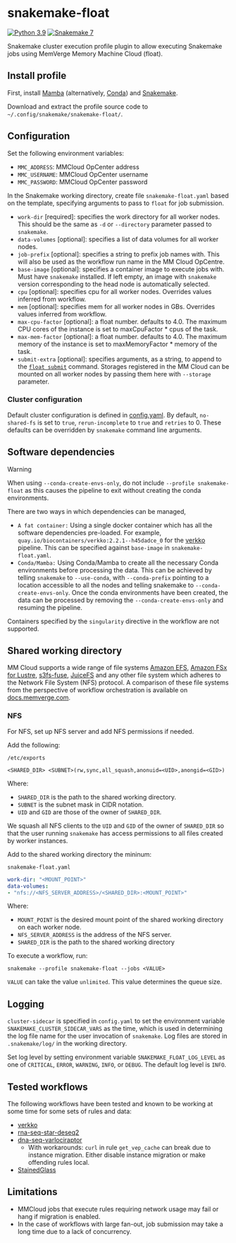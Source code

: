 # snakemake-float

[![Python 3.9](https://img.shields.io/badge/python-3.9-blue.svg)](https://www.python.org/downloads/release/python-390/)
[![Snakemake 7](https://img.shields.io/badge/snakemake-7-blue.svg)](https://github.com/snakemake/snakemake/tree/v7.32.4)

Snakemake cluster execution profile plugin to allow executing Snakemake jobs using MemVerge Memory Machine Cloud (float).

## Install profile

First, install [Mamba](https://mamba.readthedocs.io/en/latest/mamba-installation.html#mamba-install) (alternatively, [Conda](https://conda.io/projects/conda/en/latest/user-guide/install/index.html)) and [Snakemake](https://snakemake.readthedocs.io/en/stable/getting_started/installation.html).

Download and extract the profile source code to `~/.config/snakemake/snakemake-float/`.

## Configuration

Set the following environment variables:
* `MMC_ADDRESS`: MMCloud OpCenter address
* `MMC_USERNAME`: MMCloud OpCenter username
* `MMC_PASSWORD`: MMCloud OpCenter password

In the Snakemake working directory, create file `snakemake-float.yaml` based on the template, specifying arguments to pass to  `float` for job submission.

* `work-dir` [required]: specifies the work directory for all worker nodes. This should be the same as `-d` or `--directory` parameter passed to `snakemake`.
* `data-volumes` [optional]: specifies a list of data volumes for all worker nodes.
* `job-prefix` [optional]: specifies a string to prefix job names with. This will also be used as the workflow run name in the MM Cloud OpCentre.
* `base-image` [optional]: specifies a container image to execute jobs with. Must have `snakemake` installed. If left empty, an image with `snakemake` version corresponding to the head node is automatically selected.
* `cpu` [optional]: specifies cpu for all worker nodes. Overrides values inferred from workflow.
* `mem` [optional]: specifies mem for all worker nodes in GBs. Overrides values inferred from workflow.
* `max-cpu-factor` [optional]: a float number. defaults to 4.0. The maximum CPU cores of the instance is set to maxCpuFactor * cpus of the task.
* `max-mem-factor` [optional]: a float number. defaults to 4.0. The maximum memory of the instance is set to maxMemoryFactor * memory of the task.
* `submit-extra` [optional]: specifies arguments, as a string, to append to the [`float submit`](https://docs.memverge.com/MMCloud/latest/User%20Guide/Reference%20Guides/cli_summary/#float-submit) command. Storages registered in the MM Cloud can be mounted on all worker nodes by passing them here with `--storage` parameter.

### Cluster configuration

Default cluster configuration is defined in [config.yaml](./config.yaml). By default, `no-shared-fs` is set to `true`, `rerun-incomplete` to `true` and `retries` to 0. These defaults can be overridden by `snakemake` command line arguments.

## Software dependencies

> [!Warning]
> When using `--conda-create-envs-only`, do not include `--profile snakemake-float` as this causes the pipeline to exit without creating the conda environments.

There are two ways in which dependencies can be managed,

- `A fat container:` Using a single docker container which has all the software dependencies pre-loaded. For example, `quay.io/biocontainers/verkko:2.2.1--h45dadce_0` for the [verkko](https://github.com/marbl/verkko) pipeline. This can be specified against `base-image` in `snakemake-float.yaml`.
- `Conda/Mamba:` Using Conda/Mamba to create all the necessary Conda environments before processing the data. This can be achieved by telling `snakemake` to `--use-conda`, with `--conda-prefix` pointing to a location accessible to all the nodes and telling snakemake to `--conda-create-envs-only`. Once the conda environments have been created, the data can be processed by removing the `--conda-create-envs-only` and resuming the pipeline.

Containers specified by the `singularity` directive in the workflow are not supported.

## Shared working directory

MM Cloud supports a wide range of file systems [Amazon EFS](https://aws.amazon.com/efs/), [Amazon FSx for Lustre](https://www.google.com/search?client=safari&rls=en&q=FSx+for+lustre&ie=UTF-8&oe=UTF-8), [s3fs-fuse](https://github.com/s3fs-fuse/s3fs-fuse), [JuiceFS](https://github.com/juicedata/juicefs) and any other file system which adheres to the Network File System (NFS) protocol. A comparison of these file systems from the perspective of workflow orchestration is available on [docs.memverge.com](https://docs.memverge.com/MMCloud/latest/User%20Guide/Application%20Solution%20Stacks/introduction/#filesystems-for-workdir).

### NFS

For NFS, set up NFS server and add NFS permissions if needed.

Add the following:

`/etc/exports`

```
<SHARED_DIR> <SUBNET>(rw,sync,all_squash,anonuid=<UID>,anongid=<GID>)
```

Where:
* `SHARED_DIR` is the path to the shared working directory.
* `SUBNET` is the subnet mask in CIDR notation.
* `UID` and `GID` are those of the owner of `SHARED_DIR`.

We squash all NFS clients to the `UID` and `GID` of the owner of `SHARED_DIR` so that the user running `snakemake` has access permissions to all files created by worker instances.

Add to the shared working directory the mininum:

`snakemake-float.yaml`
```yaml
work-dir: "<MOUNT_POINT>"
data-volumes:
- "nfs://<NFS_SERVER_ADDRESS>/<SHARED_DIR>:<MOUNT_POINT>"
```

Where:

* `MOUNT_POINT` is the desired mount point of the shared working directory on each worker node.
* `NFS_SERVER_ADDRESS` is the address of the NFS server.
* `SHARED_DIR` is the path to the shared working directory

To execute a workflow, run:

`snakemake --profile snakemake-float --jobs <VALUE>`

`VALUE` can take the value `unlimited`. This value determines the queue size.

## Logging

`cluster-sidecar` is specified in `config.yaml` to set the environment variable `SNAKEMAKE_CLUSTER_SIDECAR_VARS` as the time, which is used in determining the log file name for the user invocation of `snakemake`. Log files are stored in `.snakemake/log/` in the working directory.

Set log level by setting environment variable `SNAKEMAKE_FLOAT_LOG_LEVEL` as one of `CRITICAL`, `ERROR`, `WARNING`, `INFO`, or `DEBUG`. The default log level is `INFO`.

## Tested workflows

The following workflows have been tested and known to be working at some time for some sets of rules and data:
* [verkko](https://github.com/marbl/verkko)
* [rna-seq-star-deseq2](https://github.com/snakemake-workflows/rna-seq-star-deseq2)
* [dna-seq-varlociraptor](https://github.com/snakemake-workflows/dna-seq-gatk-variant-calling)
    - With workarounds: `curl` in rule `get_vep_cache` can break due to instance migration. Either disable instance migration or make offending rules local.
* [StainedGlass](https://github.com/mrvollger/StainedGlass)

## Limitations

- MMCloud jobs that execute rules requiring network usage may fail or hang if migration is enabled.
- In the case of workflows with large fan-out, job submission may take a long time due to a lack of concurrency.